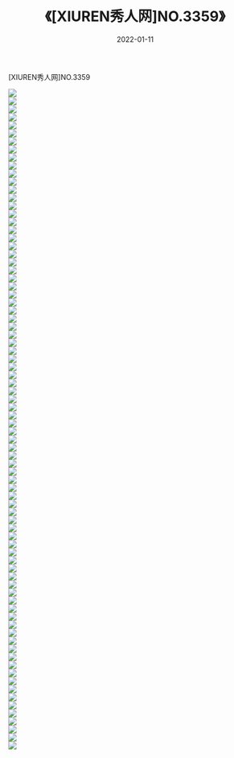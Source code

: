 ﻿---
layout: post
title:  《[XIUREN秀人网]NO.3359》
date:   2022-01-11
img: http://img.660000.xyz/Sharelink/秀人网/秀人网第04部分/[XIUREN秀人网]NO.3359/000.jpg
categories: [美女, 清纯, 唯美]
---

[XIUREN秀人网]NO.3359

 ![](http://img.660000.xyz/Sharelink/秀人网/秀人网第04部分/[XIUREN秀人网]NO.3359/001.jpg) <br>![](http://img.660000.xyz/Sharelink/秀人网/秀人网第04部分/[XIUREN秀人网]NO.3359/002.jpg) <br>![](http://img.660000.xyz/Sharelink/秀人网/秀人网第04部分/[XIUREN秀人网]NO.3359/003.jpg) <br>![](http://img.660000.xyz/Sharelink/秀人网/秀人网第04部分/[XIUREN秀人网]NO.3359/004.jpg) <br>![](http://img.660000.xyz/Sharelink/秀人网/秀人网第04部分/[XIUREN秀人网]NO.3359/005.jpg) <br>![](http://img.660000.xyz/Sharelink/秀人网/秀人网第04部分/[XIUREN秀人网]NO.3359/006.jpg) <br>![](http://img.660000.xyz/Sharelink/秀人网/秀人网第04部分/[XIUREN秀人网]NO.3359/007.jpg) <br>![](http://img.660000.xyz/Sharelink/秀人网/秀人网第04部分/[XIUREN秀人网]NO.3359/008.jpg) <br>![](http://img.660000.xyz/Sharelink/秀人网/秀人网第04部分/[XIUREN秀人网]NO.3359/009.jpg) <br>![](http://img.660000.xyz/Sharelink/秀人网/秀人网第04部分/[XIUREN秀人网]NO.3359/010.jpg) <br>![](http://img.660000.xyz/Sharelink/秀人网/秀人网第04部分/[XIUREN秀人网]NO.3359/011.jpg) <br>![](http://img.660000.xyz/Sharelink/秀人网/秀人网第04部分/[XIUREN秀人网]NO.3359/012.jpg) <br>![](http://img.660000.xyz/Sharelink/秀人网/秀人网第04部分/[XIUREN秀人网]NO.3359/013.jpg) <br>![](http://img.660000.xyz/Sharelink/秀人网/秀人网第04部分/[XIUREN秀人网]NO.3359/014.jpg) <br>![](http://img.660000.xyz/Sharelink/秀人网/秀人网第04部分/[XIUREN秀人网]NO.3359/015.jpg) <br>![](http://img.660000.xyz/Sharelink/秀人网/秀人网第04部分/[XIUREN秀人网]NO.3359/016.jpg) <br>![](http://img.660000.xyz/Sharelink/秀人网/秀人网第04部分/[XIUREN秀人网]NO.3359/017.jpg) <br>![](http://img.660000.xyz/Sharelink/秀人网/秀人网第04部分/[XIUREN秀人网]NO.3359/018.jpg) <br>![](http://img.660000.xyz/Sharelink/秀人网/秀人网第04部分/[XIUREN秀人网]NO.3359/019.jpg) <br>![](http://img.660000.xyz/Sharelink/秀人网/秀人网第04部分/[XIUREN秀人网]NO.3359/020.jpg) <br>![](http://img.660000.xyz/Sharelink/秀人网/秀人网第04部分/[XIUREN秀人网]NO.3359/021.jpg) <br>![](http://img.660000.xyz/Sharelink/秀人网/秀人网第04部分/[XIUREN秀人网]NO.3359/022.jpg) <br>![](http://img.660000.xyz/Sharelink/秀人网/秀人网第04部分/[XIUREN秀人网]NO.3359/023.jpg) <br>![](http://img.660000.xyz/Sharelink/秀人网/秀人网第04部分/[XIUREN秀人网]NO.3359/024.jpg) <br>![](http://img.660000.xyz/Sharelink/秀人网/秀人网第04部分/[XIUREN秀人网]NO.3359/025.jpg) <br>![](http://img.660000.xyz/Sharelink/秀人网/秀人网第04部分/[XIUREN秀人网]NO.3359/026.jpg) <br>![](http://img.660000.xyz/Sharelink/秀人网/秀人网第04部分/[XIUREN秀人网]NO.3359/027.jpg) <br>![](http://img.660000.xyz/Sharelink/秀人网/秀人网第04部分/[XIUREN秀人网]NO.3359/028.jpg) <br>![](http://img.660000.xyz/Sharelink/秀人网/秀人网第04部分/[XIUREN秀人网]NO.3359/029.jpg) <br>![](http://img.660000.xyz/Sharelink/秀人网/秀人网第04部分/[XIUREN秀人网]NO.3359/030.jpg) <br>![](http://img.660000.xyz/Sharelink/秀人网/秀人网第04部分/[XIUREN秀人网]NO.3359/031.jpg) <br>![](http://img.660000.xyz/Sharelink/秀人网/秀人网第04部分/[XIUREN秀人网]NO.3359/032.jpg) <br>![](http://img.660000.xyz/Sharelink/秀人网/秀人网第04部分/[XIUREN秀人网]NO.3359/033.jpg) <br>![](http://img.660000.xyz/Sharelink/秀人网/秀人网第04部分/[XIUREN秀人网]NO.3359/034.jpg) <br>![](http://img.660000.xyz/Sharelink/秀人网/秀人网第04部分/[XIUREN秀人网]NO.3359/035.jpg) <br>![](http://img.660000.xyz/Sharelink/秀人网/秀人网第04部分/[XIUREN秀人网]NO.3359/036.jpg) <br>![](http://img.660000.xyz/Sharelink/秀人网/秀人网第04部分/[XIUREN秀人网]NO.3359/037.jpg) <br>![](http://img.660000.xyz/Sharelink/秀人网/秀人网第04部分/[XIUREN秀人网]NO.3359/038.jpg) <br>![](http://img.660000.xyz/Sharelink/秀人网/秀人网第04部分/[XIUREN秀人网]NO.3359/039.jpg) <br>![](http://img.660000.xyz/Sharelink/秀人网/秀人网第04部分/[XIUREN秀人网]NO.3359/040.jpg) <br>![](http://img.660000.xyz/Sharelink/秀人网/秀人网第04部分/[XIUREN秀人网]NO.3359/041.jpg) <br>![](http://img.660000.xyz/Sharelink/秀人网/秀人网第04部分/[XIUREN秀人网]NO.3359/042.jpg) <br>![](http://img.660000.xyz/Sharelink/秀人网/秀人网第04部分/[XIUREN秀人网]NO.3359/043.jpg) <br>![](http://img.660000.xyz/Sharelink/秀人网/秀人网第04部分/[XIUREN秀人网]NO.3359/044.jpg) <br>![](http://img.660000.xyz/Sharelink/秀人网/秀人网第04部分/[XIUREN秀人网]NO.3359/045.jpg) <br>![](http://img.660000.xyz/Sharelink/秀人网/秀人网第04部分/[XIUREN秀人网]NO.3359/046.jpg) <br>![](http://img.660000.xyz/Sharelink/秀人网/秀人网第04部分/[XIUREN秀人网]NO.3359/047.jpg) <br>![](http://img.660000.xyz/Sharelink/秀人网/秀人网第04部分/[XIUREN秀人网]NO.3359/048.jpg) <br>![](http://img.660000.xyz/Sharelink/秀人网/秀人网第04部分/[XIUREN秀人网]NO.3359/049.jpg) <br>![](http://img.660000.xyz/Sharelink/秀人网/秀人网第04部分/[XIUREN秀人网]NO.3359/050.jpg) <br>![](http://img.660000.xyz/Sharelink/秀人网/秀人网第04部分/[XIUREN秀人网]NO.3359/051.jpg) <br>![](http://img.660000.xyz/Sharelink/秀人网/秀人网第04部分/[XIUREN秀人网]NO.3359/052.jpg) <br>![](http://img.660000.xyz/Sharelink/秀人网/秀人网第04部分/[XIUREN秀人网]NO.3359/053.jpg) <br>![](http://img.660000.xyz/Sharelink/秀人网/秀人网第04部分/[XIUREN秀人网]NO.3359/054.jpg) <br>![](http://img.660000.xyz/Sharelink/秀人网/秀人网第04部分/[XIUREN秀人网]NO.3359/055.jpg) <br>![](http://img.660000.xyz/Sharelink/秀人网/秀人网第04部分/[XIUREN秀人网]NO.3359/056.jpg) <br>![](http://img.660000.xyz/Sharelink/秀人网/秀人网第04部分/[XIUREN秀人网]NO.3359/057.jpg) <br>![](http://img.660000.xyz/Sharelink/秀人网/秀人网第04部分/[XIUREN秀人网]NO.3359/058.jpg) <br>![](http://img.660000.xyz/Sharelink/秀人网/秀人网第04部分/[XIUREN秀人网]NO.3359/059.jpg) <br>![](http://img.660000.xyz/Sharelink/秀人网/秀人网第04部分/[XIUREN秀人网]NO.3359/060.jpg) <br>![](http://img.660000.xyz/Sharelink/秀人网/秀人网第04部分/[XIUREN秀人网]NO.3359/061.jpg) <br>![](http://img.660000.xyz/Sharelink/秀人网/秀人网第04部分/[XIUREN秀人网]NO.3359/062.jpg) <br>![](http://img.660000.xyz/Sharelink/秀人网/秀人网第04部分/[XIUREN秀人网]NO.3359/063.jpg) <br>![](http://img.660000.xyz/Sharelink/秀人网/秀人网第04部分/[XIUREN秀人网]NO.3359/064.jpg) <br>![](http://img.660000.xyz/Sharelink/秀人网/秀人网第04部分/[XIUREN秀人网]NO.3359/065.jpg) <br>![](http://img.660000.xyz/Sharelink/秀人网/秀人网第04部分/[XIUREN秀人网]NO.3359/066.jpg) <br>![](http://img.660000.xyz/Sharelink/秀人网/秀人网第04部分/[XIUREN秀人网]NO.3359/067.jpg) <br>![](http://img.660000.xyz/Sharelink/秀人网/秀人网第04部分/[XIUREN秀人网]NO.3359/068.jpg) <br>![](http://img.660000.xyz/Sharelink/秀人网/秀人网第04部分/[XIUREN秀人网]NO.3359/069.jpg) <br>![](http://img.660000.xyz/Sharelink/秀人网/秀人网第04部分/[XIUREN秀人网]NO.3359/070.jpg) <br>![](http://img.660000.xyz/Sharelink/秀人网/秀人网第04部分/[XIUREN秀人网]NO.3359/071.jpg) <br>![](http://img.660000.xyz/Sharelink/秀人网/秀人网第04部分/[XIUREN秀人网]NO.3359/072.jpg) <br>![](http://img.660000.xyz/Sharelink/秀人网/秀人网第04部分/[XIUREN秀人网]NO.3359/073.jpg) <br>![](http://img.660000.xyz/Sharelink/秀人网/秀人网第04部分/[XIUREN秀人网]NO.3359/074.jpg) <br>![](http://img.660000.xyz/Sharelink/秀人网/秀人网第04部分/[XIUREN秀人网]NO.3359/075.jpg) <br>![](http://img.660000.xyz/Sharelink/秀人网/秀人网第04部分/[XIUREN秀人网]NO.3359/076.jpg) <br>![](http://img.660000.xyz/Sharelink/秀人网/秀人网第04部分/[XIUREN秀人网]NO.3359/077.jpg) <br>![](http://img.660000.xyz/Sharelink/秀人网/秀人网第04部分/[XIUREN秀人网]NO.3359/078.jpg) <br>![](http://img.660000.xyz/Sharelink/秀人网/秀人网第04部分/[XIUREN秀人网]NO.3359/079.jpg) <br>![](http://img.660000.xyz/Sharelink/秀人网/秀人网第04部分/[XIUREN秀人网]NO.3359/080.jpg) <br>![](http://img.660000.xyz/Sharelink/秀人网/秀人网第04部分/[XIUREN秀人网]NO.3359/081.jpg) <br>![](http://img.660000.xyz/Sharelink/秀人网/秀人网第04部分/[XIUREN秀人网]NO.3359/082.jpg) <br>